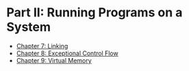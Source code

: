 # Part II: Running Programs on a System

* [Chapter 7: Linking](/Ch07/README.md)
* [Chapter 8: Exceptional Control Flow](/Ch08/README.md)
* [Chapter 9: Virtual Memory](/Ch09/README.md)
